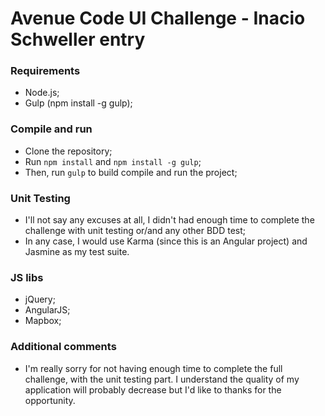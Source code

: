 # Avenue Code UI Challenge - Inacio Schweller entry #

### Requirements ###
* Node.js;
* Gulp (npm install -g gulp);

### Compile and run ###
* Clone the repository;
* Run ``` npm install ``` and ``` npm install -g gulp ```;
* Then, run ``` gulp ``` to build compile and run the project;

### Unit Testing ###
* I'll not say any excuses at all, I didn't had enough time to complete the challenge with unit testing or/and any other BDD test;
* In any case, I would use Karma (since this is an Angular project) and Jasmine as my test suite.
 
### JS libs ###
* jQuery;
* AngularJS;
* Mapbox;

### Additional comments ###
* I'm really sorry for not having enough time to complete the full challenge, with the unit testing part. I understand the quality of my application will probably decrease but I'd like to thanks for the opportunity.